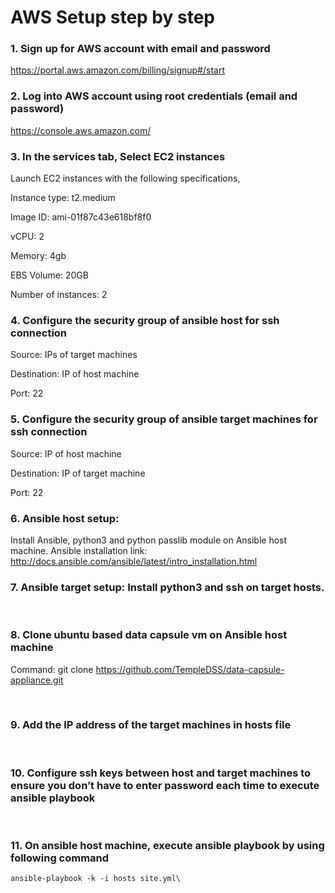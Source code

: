 # AWS Setup step by step
### 1. Sign up for AWS account with email and password
https://portal.aws.amazon.com/billing/signup#/start

### 2. Log into AWS account using root credentials (email and password)
https://console.aws.amazon.com/

### 3. In the services tab, Select EC2 instances
Launch EC2 instances with the following specifications,

Instance type: t2.medium

Image ID: ami-01f87c43e618bf8f0

vCPU: 2

Memory: 4gb

EBS Volume: 20GB

Number of instances: 2

### 4. Configure the security group of ansible host for ssh connection

Source: IPs of target machines

Destination: IP of host machine

Port: 22

### 5. Configure the security group of ansible target machines for ssh connection

Source: IP of host machine

Destination: IP of target machine

Port: 22

### 6. Ansible host setup: 
Install Ansible, python3 and python passlib module on Ansible host machine. 
Ansible installation link: http://docs.ansible.com/ansible/latest/intro_installation.html

### 7. Ansible target setup: Install python3 and ssh on target hosts.
</br>

### 8. Clone ubuntu based data capsule vm on Ansible host machine
Command: git clone https://github.com/TempleDSS/data-capsule-appliance.git

</br>

### 9. Add the IP address of the target machines in hosts file
</br>

### 10. Configure ssh keys between host and target machines to ensure you don’t have to enter password each time to execute ansible playbook

</br> 

### 11. On ansible host machine, execute ansible playbook by using following command

```
ansible-playbook -k -i hosts site.yml\
```